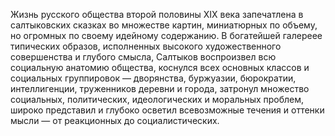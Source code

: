<!--2016-12-21 21:08:06-->
Жизнь русского общества второй половины XIX века запечатлена в салтыковских сказках во множестве картин, миниатюрных по объему, но огромных по своему идейному содержанию. В богатейшей галереее типических образов, исполненных высокого художественного совершенства и глубого смысла, Салтыков воспроизвел всю социальную анатомию общества, коснулся всех основных классов и социальных группировок — дворянства, буржуазии, бюрократии, интеллигенции, труженников деревни и города, затронул множество социальных, политических, идеологических и моральных проблем, широко представил и глубоко осветил всевозможные течения и оттенки мысли — от реакционных до социалистических.
